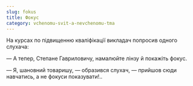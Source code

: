 ```yaml
---
slug: fokus
title: Фокус
category: vchenomu-svit-a-nevchenomu-tma
---
```

На курсах по підвищенню кваліфікації викладач попросив одного слухача:

— А тепер, Степане Гавриловичу, намалюйте лінзу й покажіть фокус.

— Я, шановний товаришу, — образився слухач, — прийшов сюди навчатись, а не фокуси показувати!..
